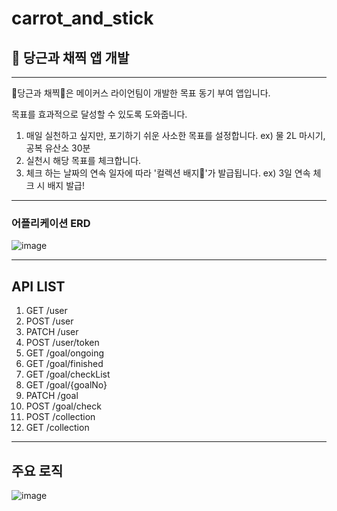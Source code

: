 # carrot_and_stick
## 🥕 당근과 채찍 앱 개발
----------------------------------
🥕당근과 채찍🥕은 메이커스 라이언팀이 개발한 목표 동기 부여 앱입니다. 

목표를 효과적으로 달성할 수 있도록 도와줍니다.
1. 매일 실천하고 싶지만, 포기하기 쉬운 사소한 목표를 설정합니다. ex) 물 2L 마시기, 공복 유산소 30분
2. 실천시 해당 목표를 체크합니다. 
3. 체크 하는 날짜의 연속 일자에 따라 '컬렉션 배지🐰'가 발급됩니다. ex) 3일 연속 체크 시 배지 발급!

------------------------------------

### 어플리케이션 ERD
![image](https://user-images.githubusercontent.com/61000200/111908678-71486300-8a9d-11eb-9597-6fae0b844b32.png)

------------------------------------
## API LIST

1. GET /user
2. POST /user
3. PATCH /user
4. POST /user/token
5. GET /goal/ongoing
6. GET /goal/finished
7. GET /goal/checkList
8. GET /goal/{goalNo}
9. PATCH /goal
10. POST /goal/check
11. POST /collection
12. GET /collection

-----------------------------------
## 주요 로직

![image](https://user-images.githubusercontent.com/61000200/111911047-259ab700-8aa7-11eb-8a81-d1a30ea0ea4b.png)

